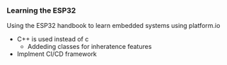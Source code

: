 ### Learning the ESP32 
Using the ESP32 handbook to learn embedded systems using platform.io
* C++ is used instead of c
  * Addeding classes for inheratence features
* Implment CI/CD framework


